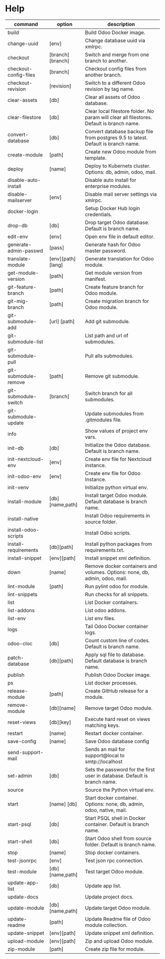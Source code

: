 # Help

| command               | option            | description                                                                               |
| --------------------- | ----------------- | ----------------------------------------------------------------------------------------- |
| build                 |                   | Build Odoo Docker image.                                                                  |
| change-uuid           | [env]             | Change database uuid via xmlrpc.                                                          |
| checkout              | [branch][branch]  | Switch and merge from one branch to another.                                              |
| checkout-config-files | [branch]          | Checkout config files from another branch.                                                |
| checkout-revision     | [revision]        | Switch to a different Odoo revision by tag name.                                          |
| clear-assets          | [db]              | Clear all assets of Odoo database.                                                        |
| clear-filestore       | [db]              | Clear local filestore folder. No param will clear all filestores. Default is branch name. |
| convert-database      | [db]              | Convert database backup file from postgres 9.5 to latest. Default is branch name.         |
| create-module         | [path]            | Create new Odoo module from template.                                                     |
| deploy                | [name]            | Deploy to Kubernets cluster. Options: db, admin, odoo, mail.                              |
| disable-auto-install  |                   | Disable auto install for enterprise modules.                                              |
| disable-mailserver    | [env]             | Disable mail server settings via xmlrpc.                                                  |
| docker-login          |                   | Setup Docker Hub login credentials.                                                       |
| drop-db               | [db]              | Drop target Odoo database. Default is branch name.                                        |
| edit-env              | [env]             | Open env file in default editor.                                                          |
| generate-admin-passwd | [pass]            | Generate hash for Odoo master password.                                                   |
| translate-module      | [env][path][lang] | Generate translation for Odoo module.                                                     |
| get-module-version    | [path]            | Get module version from manifest.                                                         |
| git-feature-branch    | [path]            | Create feature branch for Odoo module.                                                    |
| git-mig-branch        | [path]            | Create migration branch for Odoo module.                                                  |
| git-submodule-add     | [url] [path]      | Add git submodule.                                                                        |
| git-submodule-list    |                   | List path and url of submodules.                                                          |
| git-submodule-pull    |                   | Pull alls submodules.                                                                     |
| git-submodule-remove  | [path]            | Remove git submodule.                                                                     |
| git-submodule-switch  | [branch]          | Switch branch for all submodules.                                                         |
| git-submodule-update  |                   | Update submodules from .gitmodules file.                                                  |
| info                  |                   | Show values of project env vars.                                                          |
| init-db               | [db]              | Initialize the Odoo database. Default is branch name.                                     |
| init-nextcloud-env    | [env]             | Create env file for Nextcloud instance.                                                   |
| init-odoo-env         | [env]             | Create env file for Odoo Instance.                                                        |
| init-venv             |                   | Initialize python virtual env.                                                            |
| install-module        | [db][name,path]   | Install target Odoo module.  Default database is branch name.                             |
| install-native        |                   | Install Odoo requirements in source folder.                                               |
| install-odoo-scripts  |                   | Install Odoo scripts.                                                                     |
| install-requirements  | [db][path]        | Install python packages from requirements.txt.                                            |
| install-snippet       | [env][path]       | Install snippet xml definition.                                                           |
| down                  | [name]            | Remove docker containers and volumes. Options: none, db, admin, odoo, mail.               |
| lint-module           | [path]            | Run pylint odoo for module.                                                               |
| lint-snippets         |                   | Run checks for all snippets.                                                              |
| list                  |                   | List Docker containers.                                                                   |
| list-addons           |                   | List odoo addons.                                                                         |
| list-env              |                   | List env files.                                                                           |
| logs                  |                   | Tail Odoo Docker container logs.                                                          |
| odoo-cloc             | [db]              | Count custom line of codes. Default is branch name.                                       |
| patch-database        | [db][path]        | Apply sql file to database. Default database is branch name.                              |
| publish               |                   | Publish Odoo Docker image.                                                                |
| ps                    |                   | List docker processes.                                                                    |
| release-module        | [path]            | Create GitHub release for a module.                                                       |
| remove-module         | [db][name]        | Remove target Odoo module.                                                                |
| reset-views           | [db][key]         | Execute hard reset on views matching keys.                                                |
| restart               | [name]            | Restart docker container.                                                                 |
| save-config           | [name]            | Save Odoo database config                                                                 |
| send-support-mail     |                   | Sends an mail for support@local to smtp://localhost                                       |
| set-admin             | [db]              | Sets the password for the first user in database. Default is branch name.                 |
| source                |                   | Source the Python virtual env.                                                            |
| start                 | [name] [db]       | Start docker container. Options: none, db, admin, odoo, native, mail.                     |
| start-psql            | [db]              | Start PSQL shell in Docker container. Default is branch name.                             |
| start-shell           | [db]              | Start Odoo shell from source folder. Default is branch name.                              |
| stop                  | [name]            | Stop docker containers.                                                                   |
| test-jsonrpc          | [env]             | Test json rpc connection.                                                                 |
| test-module           | [db][name,path]   | Test target Odoo module.                                                                  |
| update-app-list       | [db]              | Update app list.                                                                          |
| update-docs           |                   | Update project docs.                                                                      |
| update-module         | [db][name,path]   | Update target Odoo module.                                                                |
| update-readme         | [path]            | Update Readme file of Odoo module collection.                                             |
| update-snippet        | [env][path]       | Update snippet xml definition.                                                            |
| upload-module         | [env][path]       | Zip and upload Odoo module.                                                               |
| zip-module            | [path]            | Create zip file for module.                                                               |